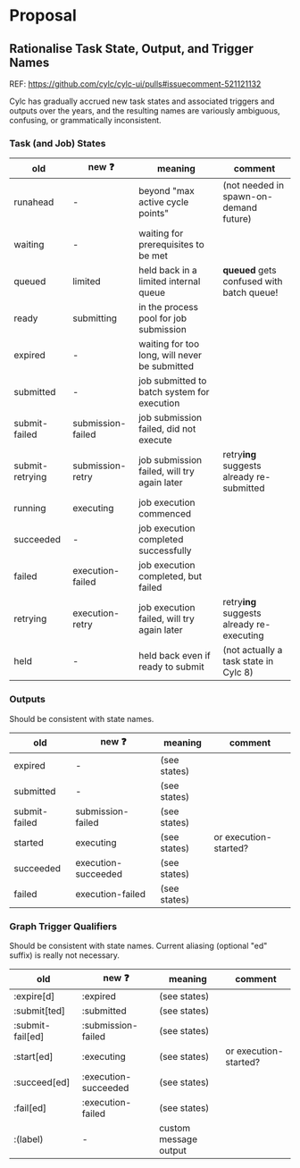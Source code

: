 # Proposal

## Rationalise Task State, Output, and Trigger Names

REF: https://github.com/cylc/cylc-ui/pulls#issuecomment-521121132

Cylc has gradually accrued new task states and associated triggers and outputs
over the years, and the resulting names are variously ambiguous, confusing, or
grammatically inconsistent.

### Task (and Job) States

| old             | new :question:    | meaning | comment |
|----             |----               | ---     | ---     | 
| runahead        | -                 | beyond "max active cycle points" | (not needed in spawn-on-demand future) |
| waiting         | -                 | waiting for prerequisites to be met |
| queued          | limited           | held back in a limited internal queue | **queued** gets confused with batch queue! |
| ready           | submitting        | in the process pool for job submission | | 
| expired         | -                 | waiting for too long, will never be submitted | | 
| submitted       | -                 | job submitted to batch system for execution | | 
| submit-failed   | submission-failed | job submission failed, did not execute | | 
| submit-retrying | submission-retry  | job submission failed, will try again later | retry**ing** suggests already re-submitted |
| running         | executing         | job execution commenced | | 
| succeeded       | -                 | job execution completed successfully | | 
| failed          | execution-failed  | job execution completed, but failed | | 
| retrying        | execution-retry   | job execution failed, will try again later | retry**ing** suggests already re-executing | 
| held | - | held back even if ready to submit | (not actually a task state in Cylc 8) |

### Outputs

Should be consistent with state names.

| old             | new :question:      | meaning       | comment |
|----             |----                 | ---           | ---     | 
| expired         | -                   | (see states)  |         |
| submitted       | -                   | (see states)  |         |
| submit-failed   | submission-failed   | (see states)  |         |
| started         | executing           | (see states)  | or execution-started? |
| succeeded       | execution-succeeded | (see states)  |          |
| failed          | execution-failed    | (see states)  |          |

### Graph Trigger Qualifiers

Should be consistent with state names. Current aliasing (optional "ed"
suffix) is really not necessary.

| old                | new :question:       | meaning      | comment  |
|----                |----                  | ---          | ---      | 
| :expire[d]         | :expired             | (see states) |          |
| :submit[ted]       | :submitted           | (see states) |          | 
| :submit-fail[ed]   | :submission-failed   | (see states) |          | 
| :start[ed]         | :executing           | (see states) | or execution-started? | 
| :succeed[ed]       | :execution-succeeded | (see states) |          | 
| :fail[ed]          | :execution-failed    | (see states) |          | 
| :(label)           | -                    | custom message output | |
